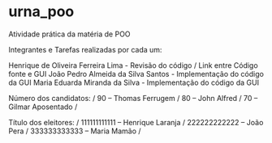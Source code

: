 # urna_poo
Atividade prática da matéria de POO

Integrantes e Tarefas realizadas por cada um:

Henrique de Oliveira Ferreira Lima - Revisão do código / Link entre Código fonte e GUI 
João Pedro Almeida da Silva Santos - Implementação do código da GUI
Maria Eduarda Miranda da Silva - Implementação do código da GUI

Número dos candidatos:
/ 90 – Thomas Ferrugem
/ 80 – John Alfred
/ 70 – Gilmar Aposentado /

Título dos eleitores:
/ 111111111111 – Henrique Laranja
/ 222222222222 – João Pera
/ 333333333333 – Maria Mamão /
